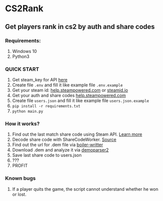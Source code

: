 # CS2Rank

## Get players rank in cs2 by auth and share codes

### Requirements:

1) Windows 10
2) Python3

### QUICK START
1) Get steam_key for API [here](https://steamcommunity.com/dev/apikey)
2) Create file `.env` and fill it like example file `.env.example`
3) Get your steam id: [help.steampowered.com](https://help.steampowered.com/en/faqs/view/2816-BE67-5B69-0FEC) or [steamid.io](https://steamid.io/)
4) Get your auth and share codes [help.steampowered.com](https://help.steampowered.com/en/wizard/HelpWithGameIssue/?appid=730&issueid=128)
5) Create file `users.json` and fill it like example file `users.json.example`
6) `pip install -r requirements.txt`
7) `python main.py`

### How it works?

1) Find out the last match share code using Steam API. [Learn more](https://developer.valvesoftware.com/wiki/Counter-Strike:_Global_Offensive_Access_Match_History)
2) Decode share code with ShareCodeWorker. [Source](https://github.com/akiver/csgo-sharecode/blob/main/src/index.ts)
3) Find out the url for .dem file via [boiler-writter](https://github.com/akiver/boiler-writter/releases/tag/v1.4.0)
4) Download .dem and analyze it via [demoparser2](https://github.com/LaihoE/demoparser)
5) Save last share code to users.json
6) ???
7) PROFIT

### Known bugs
1) If a player quits the game, the script cannot understand whether he won or lost.
